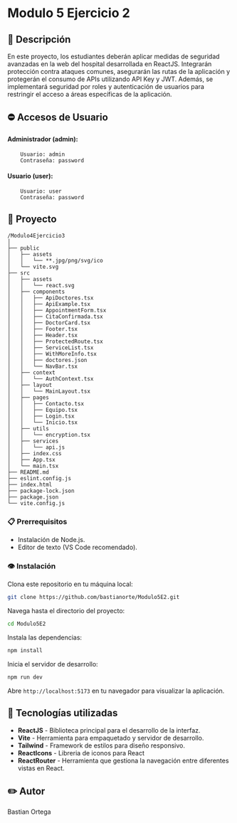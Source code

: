 # Modulo 5 Ejercicio 2

## 📖 Descripción
En este proyecto, los estudiantes deberán aplicar medidas de seguridad avanzadas en la web
del hospital desarrollada en ReactJS. Integrarán protección contra ataques comunes,
asegurarán las rutas de la aplicación y protegerán el consumo de APIs utilizando API Key y
JWT. Además, se implementará seguridad por roles y autenticación de usuarios para restringir
el acceso a áreas específicas de la aplicación.

## :no_entry: Accesos de Usuario

#### Administrador (admin):
        Usuario: admin
        Contraseña: password

#### Usuario (user):
        Usuario: user
        Contraseña: password


## 📁 Proyecto

```plaintext
/Modulo4Ejercicio3
│
├── public
│   ├── assets
│   │   └── **.jpg/png/svg/ico
│   └── vite.svg
├── src
│   ├── assets
│   │   └── react.svg
│   ├── components
│   │   ├── ApiDoctores.tsx
│   │   ├── ApiExample.tsx
│   │   ├── AppointmentForm.tsx
│   │   ├── CitaConfirmada.tsx
│   │   ├── DoctorCard.tsx
│   │   ├── Footer.tsx
│   │   ├── Header.tsx
│   │   ├── ProtectedRoute.tsx
│   │   ├── ServiceList.tsx
│   │   ├── WithMoreInfo.tsx
│   │   ├── doctores.json
│   │   └── NavBar.tsx
│   ├── context
│   │   └── AuthContext.tsx
│   ├── layout
│   │   └── MainLayout.tsx
│   ├── pages
│   │   ├── Contacto.tsx
│   │   ├── Equipo.tsx
│   │   ├── Login.tsx
│   │   └── Inicio.tsx
│   ├── utils
│   │   └── encryption.tsx
│   ├── services
│   │   └── api.js
│   ├── index.css
│   ├── App.tsx
│   └── main.tsx
├── README.md
├── eslint.config.js
├── index.html
├── package-lock.json
├── package.json
└── vite.config.js
```

### 📋 Prerrequisitos 

- Instalación de Node.js.
- Editor de texto (VS Code recomendado).

### 👁️ Instalación

Clona este repositorio en tu máquina local:

```bash
git clone https://github.com/bastianorte/Modulo5E2.git
```

Navega hasta el directorio del proyecto:

```bash
cd Modulo5E2
```

Instala las dependencias:

```bash
npm install
```

Inicia el servidor de desarrollo:

```bash
npm run dev
```

Abre `http://localhost:5173` en tu navegador para visualizar la aplicación.


## 🔧 Tecnologías utilizadas

- **ReactJS** - Biblioteca principal para el desarrollo de la interfaz.
- **Vite** - Herramienta para empaquetado y servidor de desarrollo.
- **Tailwind** - Framework de estilos para diseño responsivo.
- **ReactIcons** - Libreria de iconos para React
- **ReactRouter** - Herramienta que gestiona la navegación entre diferentes vistas en React.

## :pencil2: Autor
Bastian Ortega